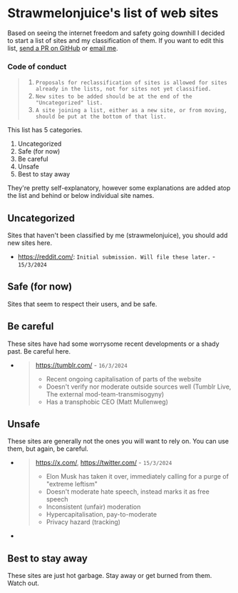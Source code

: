 # Strawmelonjuice's list of web sites

Based on seeing the internet freedom and safety going downhill I decided to start a list of sites and my classification  of them. If you want to edit this list, [send a PR on GitHub](https://github.com/strawmelonjuice/strawmelonjuice.dev/edit/main/cynthiaFiles/pages/listofsites.md) or [email me](mailto:mar@strawmelonjuice.com).

### Code of conduct
> 1. `Proposals for reclassification of sites is allowed for sites already in the lists, not for sites not yet classified.`
> 2. `New sites to be added should be at the end of the "Uncategorized" list.`
> 3. `A site joining a list, either as a new site, or from moving, should be put at the bottom of that list.`


This list has 5 categories. 
1. Uncategorized
2. Safe (for now)
3. Be careful
4. Unsafe
5. Best to stay away

They're pretty self-explanatory, however some explanations are added atop the list and behind or below individual site names.

## Uncategorized
Sites that haven't been classified by me (strawmelonjuice), you should add new sites here.

- <https://reddit.com/>: `Initial submission. Will file these later.` - `15/3/2024`

## Safe (for now)
Sites that seem to respect their users, and be safe.


## Be careful
These sites have had some worrysome recent developments or a shady past. Be careful here.
- > <https://tumblr.com/> - `16/3/2024`
  > - Recent ongoing capitalisation of parts of the website
  > - Doesn't verify nor moderate outside sources well (Tumblr Live, The external mod-team-transmisogyny)
  > - Has a transphobic CEO (Matt Mullenweg)



## Unsafe
These sites are generally not the ones you will want to rely on. You can use them, but again, be careful.

- > <https://x.com/>, <https://twitter.com/> - `15/3/2024`
  >
  > - Elon Musk has taken it over, immediately calling for a purge of "extreme leftism"
  > - Doesn't moderate hate speech, instead marks it as free speech
  > - Inconsistent (unfair) moderation
  > - Hypercapitalisation, pay-to-moderate
  > - Privacy hazard (tracking)

- 


## Best to stay away
These sites are just hot garbage. Stay away or get burned from them. Watch out.
